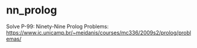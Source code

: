 # nn_prolog
Solve P-99: Ninety-Nine Prolog Problems: https://www.ic.unicamp.br/~meidanis/courses/mc336/2009s2/prolog/problemas/
